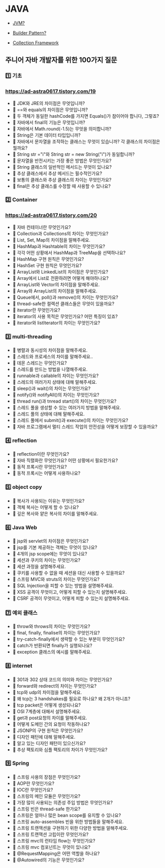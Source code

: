 # JAVA

- [JVM?](https://ad-astra0617.tistory.com/3)

- [Builder Pattern?](https://ad-astra0617.tistory.com/10)

- [Collection Framework](https://ad-astra0617.tistory.com/28)

## 주니어 자바 개발자를 위한 100가지 질문
### 1️⃣ 기초
### https://ad-astra0617.tistory.com/19
- 📌 JDK와 JRE의 차이점은 무엇입니까?
- 📌 ==와 equals의 차이점은 무엇입니까?
- 📌 두 객체가 동일한 hashCode를 가지면 Equals()가 참이어야 합니다, 그렇죠?
- 📌 자바에서 final의 기능은 무엇입니까?
- 📌 자바에서 Math.round(-1.5)는 무엇을 의미합니까?
- 📌 String은 기본 데이터 타입입니까?
- 📌 자바에서 문자열을 조작하는 클래스는 무엇이 있습니까? 각 클래스의 차이점은 뭘까요?
- 📌 String str ="i"와 String str = new String("i")가 동일합니까?
- 📌 문자열을 반전시키는 가장 좋은 방법은 무엇인가요?
- 📌 String 클래스의 일반적인 메서드는 무엇이 있나요?
- 📌 추상 클래스에서 추상 메서드는 필수적인가요?
- 📌 보통의 클래스와 추상 클래스의 차이는 무엇인가요?
- 📌 final은 추상 클래스를 수정할 때 사용할 수 있나요?

### 2️⃣ Container
### https://ad-astra0617.tistory.com/20
- 📌 자바 컨테이너란 무엇인가요?
- 📌 Collection과 Collections의 차이는 무엇인가요?
- 📌 List, Set, Map의 차이점을 말해주세요.
- 📌 HashMap과 Hashtable의 차이는 무엇인가요?
- 📌 각각 어떤 상황에서 HashMap과 TreeMap을 선택하나요?
- 📌 HashMap 구현 원칙은 무엇인가요?
- 📌 HashSet 구현 원칙은 무엇인가요?
- 📌 ArrayList와 LinkedList의 차이점은 무엇인가요?
- 📌 Array에서 List로 전환하려면 어떻게 해야하나요?
- 📌 ArrayList와 Vector의 차이점을 말해주세요.
- 📌 Array와 ArrayList의 차이점을 말해주세요.
- 📌 Queue에서, poll()과 remove()의 차이는 무엇인가요?
- 📌 thread-safe한 컬렉션 클래스들은 무엇이 있을까요?
- 📌 iterator란 무엇인가요?
- 📌 iterator의 사용 목적은 무엇인가요? 어떤 특징이 있죠?
- 📌 iterator와 listIterator의 차이는 무엇인가요?

### 3️⃣ multi-threading
- 📌 병렬과 동시성의 차이점을 말해주세요.
- 📌 스레드와 프로세스의 차이를 말해주세요..
- 📌 데몬 스레드는 무엇인가요?
- 📌 스레드를 만드는 방법을 나열해주세요.
- 📌 runnable과 callable의 차이는 무엇인가요?
- 📌 스레드의 여러가지 상태에 대해 말해주세요.
- 📌 sleep()과 wait()의 차이는 무엇인가요?
- 📌 notify()와 notifyAll()의 차이는 무엇인가요?
- 📌 thread run()과 tnread start()의 차이는 무엇인가요?
- 📌 스레드 풀을 생성할 수 있는 여러가지 방법을 말해주세요.
- 📌 스레드 풀의 상태에 대해 말해주세요.
- 📌 스레드 풀에서 submit()과 execute()의 차이는 무엇인가요?
- 📌 자바 프로그램에서 멀티 스레드 작업의 안전성을 어떻게 보장할 수 있을까요?

### 4️⃣ reflection
- 📌 reflection이란 무엇인가요?
- 📌 자바 직렬화란 무엇인가요? 어떤 상황에서 필요한가요?
- 📌 동적 프록시란 무엇인가요? 
- 📌 동적 프록시는 어떻게 사용하나요?

### 5️⃣ object copy
- 📌 복사가 사용되는 이유는 무엇인가요?
- 📌 객체 복사는 어떻게 할 수 있나요?
- 📌 깊은 복사와 얕은 복사의 차이를 말해주세요.


### 6️⃣ Java Web
- 📌 jsp와 servlet의 차이점은 무엇인가요?
- 📌 jsp를 기본 제공하는 객체는 무엇이 있나요? 
- 📌 4개의 jsp scope에는 무엇이 있나요?
- 📌 세션과 쿠키의 차이는 무엇인가요?
- 📌 세션 과정을 설명해주세요.
- 📌 쿠키를 사용할 수 없을 때 세션을 대신 사용할 수 있을까요?
- 📌 스프링 MVC와 struts의 차이는 무엇인가요?
- 📌 SQL Injection을 피할 수 있는 방법을 설명해주세요.
- 📌 XSS 공격이 무엇이고, 어떻게 피할 수 있는지 설명해주세요.
- 📌 CSRF 공격이 무엇이고, 어떻게 피할 수 있는지 설명해주세요.

### 7️⃣ 예외 클래스 
- 📌 throw와 throws의 차이는 무엇인가요?
- 📌 final, finally, finalise의 차이는 무엇인가요?
- 📌 try-catch-finally에서 생략할 수 있는 부분이 무엇인가요?
- 📌 catch가 반환되면 finally가 실행되나요?
- 📌 exception 클래스의 예시를 말해주세요.

### 8️⃣ internet
- 📌 301과 302 상태 코드의 의미와 차이는 무엇인가요?
- 📌 forward와 redirect의 차이는 무엇인가요?
- 📌 tcp와 udp의 차이점을 말해주세요.
- 📌 왜 tcp는 3 handshakes를 필요로 하나요? 왜 2개가 아니죠?
- 📌 tcp packet은 어떻게 생성되나요?
- 📌 OSI 7계층에 대해서 설명해주세요.
- 📌 get과 post요청의 차이를 말해주세요.
- 📌 어떻게 도메인 간의 요청이 작동하나요?
- 📌 JSONP의 구현 원칙은 무엇인가요?
- 📌 디자인 패턴에 대해 말해주세요.
- 📌 알고 있는 디자인 패턴이 있으신가요?
- 📌 추상 팩토리와 심플 팩토리의 차이가 무엇인가요?
 
###  9️⃣ Spring
- 📌 스프링 사용의 장점은 무엇인가요?
- 📌 AOP란 무엇인가요?
- 📌 IOC란 무엇인가요?
- 📌 스프링의 메인 모듈은 무엇인가요?
- 📌 가장 많이 사용되는 의존성 주입 방법은 무엇인가요?
- 📌 스프링 빈은 thread-safe 한가요?
- 📌 스프링은 얼마나 많은 bean scope를 유지할 수 있나요?
- 📌 스프링 auto-assembles 빈을 위한 방법들을 말해주세요.
- 📌 스프링 트랜잭션을 구현하기 위한 다양한 방법을 말해주세요.
- 📌 스프링 트랜잭션 고립이란 무엇인가요?
- 📌 스프링 mvc의 런타임 flow는 무엇인가요?
- 📌 스프링 mvc 컴포넌트는 무엇이 있나요?
- 📌 @RequestMapping은 어떤 역할을 하나요?
- 📌 @Autowired의 기능은 무엇인가요?
